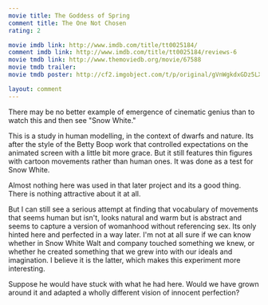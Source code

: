 ```yaml
---
movie title: The Goddess of Spring
comment title: The One Not Chosen
rating: 2

movie imdb link: http://www.imdb.com/title/tt0025184/
comment imdb link: http://www.imdb.com/title/tt0025184/reviews-6
movie tmdb link: http://www.themoviedb.org/movie/67588
movie tmdb trailer: 
movie tmdb poster: http://cf2.imgobject.com/t/p/original/gVnWgkdxGDz5LXhIpzmz34Jlhth.jpg

layout: comment
---
```


There may be no better example of emergence of cinematic genius than to watch this and then see "Snow White." 

This is a study in human modelling, in the context of dwarfs and nature. Its after the style of the Betty Boop work that controlled expectations on the animated screen with a little bit more grace. But it still features thin figures with cartoon movements rather than human ones. It was done as a test for Snow White.

Almost nothing here was used in that later project and its a good thing. There is nothing attractive about it at all.

But I can still see a serious attempt at finding that vocabulary of movements that seems human but isn't, looks natural and warm but is abstract and seems to capture a version of womanhood without referencing sex. Its only hinted here and perfected in a way later. I'm not at all sure if we can know whether in Snow White Walt and company touched something we knew, or whether he created something that we grew into with our ideals and imagination. I believe it is the latter, which makes this experiment more interesting.

Suppose he would have stuck with what he had here. Would we have grown around it and adapted a wholly different vision of innocent perfection?